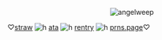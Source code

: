 <p align="center"> <img src="https://komarev.com/ghpvc/?username=angelweep&label=　　herrscherofhuman　🌸　　　&color=fae8ed&style=flat" alt="angelweep" />


♡[straw](https://foretnoir.straw.page) 
![h](https://files.catbox.moe/k6uqgw.gifv)
 [ata](https://elysianrealmego.atabook.org/) 
![h](https://files.catbox.moe/k6uqgw.gifv) [rentry](https://rentry.co/foretnoir)
![h](https://files.catbox.moe/k6uqgw.gifv) [prns.page](https://en.pronouns.page/@foretnoir_)♡